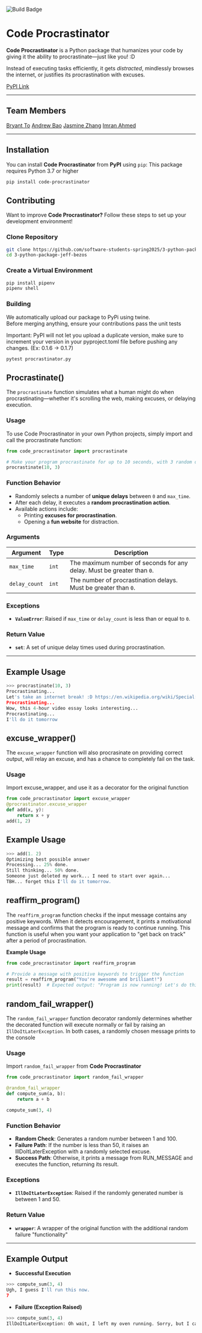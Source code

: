 ![Build Badge](https://github.com/software-students-spring2025/3-python-package-jeff-bezos/actions/workflows/build.yml/badge.svg?event=pull_request)

# Code Procrastinator

**Code Procrastinator** is a Python package that humanizes your code by giving it the ability to procrastinate—just like you! :D

Instead of executing tasks efficiently, it gets _distracted_, mindlessly browses the internet, or justifies its procrastination with excuses.

[PyPI Link](https://pypi.org/project/code-procrastinator/)

---

## Team Members

[Bryant To](https://github.com/bryantto08)
[Andrew Bao](https://github.com/andrew-bao)
[Jasmine Zhang](https://github.com/Jasminezhang666666)
[Imran Ahmed](https://github.com/mxa5251)

---

## **Installation**

You can install **Code Procrastinator** from **PyPI** using `pip`:
This package requires Python 3.7 or higher

```sh
pip install code-procrastinator
```

## **Contributing**

Want to improve **Code Procrastinator?** Follow these steps to set up your development environment!

### **Clone Repository**

```sh
git clone https://github.com/software-students-spring2025/3-python-package-jeff-bezos.git
cd 3-python-package-jeff-bezos
```

### **Create a Virtual Environment**

```sh
pip install pipenv
pipenv shell
```

### **Building**

We automatically upload our package to PyPi using twine.\
Before merging anything, ensure your contributions pass the unit tests

Important: PyPI will not let you upload a duplicate version, make sure to increment your version in your pyproject.toml file before pushing any changes. (Ex: 0.1.6 -> 0.1.7)

```sh
pytest procrastinator.py
```

## **Procrastinate()**

The `procrastinate` function simulates what a human might do when procrastinating—whether it's scrolling the web, making excuses, or delaying execution.

### **Usage**

To use Code Procrastinator in your own Python projects, simply import and call the procrastinate function:

```python
from code_procrastinator import procrastinate

# Make your program procrastinate for up to 10 seconds, with 3 random delays
procrastinate(10, 3)
```

### **Function Behavior**

- Randomly selects a number of **unique delays** between `0` and `max_time`.
- After each delay, it executes a **random procrastination action**.
- Available actions include:
  - Printing **excuses for procrastination**.
  - Opening a **fun website** for distraction.

### **Arguments**

| Argument      | Type  | Description                                                            |
| ------------- | ----- | ---------------------------------------------------------------------- |
| `max_time`    | `int` | The maximum number of seconds for any delay. Must be greater than `0`. |
| `delay_count` | `int` | The number of procrastination delays. Must be greater than `0`.        |

### **Exceptions**

- **`ValueError`**: Raised if `max_time` or `delay_count` is less than or equal to `0`.

### **Return Value**

- **`set`**: A set of unique delay times used during procrastination.

---

## **Example Usage**

```python
>>> procrastinate(10, 3)
Procrastinating...
Let's take an internet break! :D https://en.wikipedia.org/wiki/Special:Random
Procrastinating...
Wow, this 4-hour video essay looks interesting...
Procrastinating...
I'll do it tomorrow
```

## **excuse_wrapper()**

The `excuse_wrapper` function will also procrasinate on providing correct output, will relay an excuse, and has a chance to completely fail on the task.

### **Usage**

Import excuse_wrapper, and use it as a decorator for the original function

```python
from code_procrastinator import excuse_wrapper
@procrastinator.excuse_wrapper
def add(x, y):
    return x + y
add(1, 2)
```

## **Example Usage**

```python
>>> add(1. 2)
Optimizing best possible answer
Processing... 25% done.
Still thinking... 50% done.
Someone just deleted my work... I need to start over again...
TBH... forget this I'll do it tomorrow.
```

## **reaffirm_program()**

The `reaffirm_program` function checks if the input message contains any positive keywords. When it detects encouragement, it prints a motivational message and confirms that the program is ready to continue running. This function is useful when you want your application to "get back on track" after a period of procrastination.

**Example Usage**

```python
from code_procrastinator import reaffirm_program

# Provide a message with positive keywords to trigger the function
result = reaffirm_program("You're awesome and brilliant!")
print(result)  # Expected output: "Program is now running! Let's do this!"
```

## **random_fail_wrapper()**

The `random_fail_wrapper` function decorator randomly determines whether the decorated function will execute normally or fail by raising an `IllDoItLaterException`. In both cases, a randomly chosen message prints to the console

### **Usage**

Import `random_fail_wrapper` from **Code Procrastinator**

```python
from code_procrastinator import random_fail_wrapper

@random_fail_wrapper
def compute_sum(a, b):
    return a + b

compute_sum(3, 4)
```

### **Function Behavior**

- **Random Check**: Generates a random number between 1 and 100.
- **Failure Path**: If the number is less than 50, it raises an IllDoItLaterException with a randomly selected excuse.
- **Success Path**: Otherwise, it prints a message from RUN_MESSAGE and executes the function, returning its result.

### **Exceptions**

- **`IllDoItLaterException`**: Raised if the randomly generated number is between 1 and 50.

### **Return Value**

- **`wrapper`**: A wrapper of the original function with the additional random failure "functionality"

---

## **Example Output**

- **Successful Execution**

```python
>>> compute_sum(3, 4)
Ugh, I guess I'll run this now.
7
```

- **Failure (Exception Raised)**

```python
>>> compute_sum(3, 4)
IllDoItLaterException: Oh wait, I left my oven running. Sorry, but I cant run this code right now, I have to go...
```
